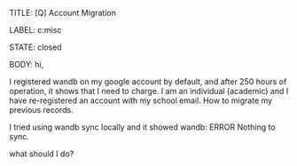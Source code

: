 TITLE:
[Q] Account Migration

LABEL:
c:misc

STATE:
closed

BODY:
hi,

I registered wandb on my google account by default, and after 250 hours of operation, it shows that I need to charge. I am an individual (academic) and I have re-registered an account with my school email. How to migrate my previous records.

I tried using wandb sync locally and it showed wandb: ERROR Nothing to sync.

what should I do?

